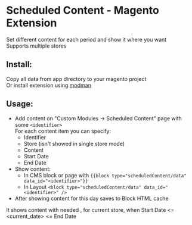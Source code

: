 # Scheduled Content - Magento Extension  
  
Set different content for each period and show it where you want  
Supports multiple stores

## Install:  
  
Copy all data from app directory to your magento project  
Or install extension using [modman](https://github.com/hws47a/modman-relative-links)

## Usage:  
  
* Add content on "Custom Modules -> Scheduled Content" page with some `<identifier>`  
For each content item you can specify:    
  * Identifier  
  * Store (isn't showed in single store mode)
  * Content  
  * Start Date
  * End Date
* Show content:  
  * In CMS block or page with `{{block type="scheduledContent/data" data_id="<identifier>"}}`  
  * In Layout `<block type="scheduledContent/data" data_id="<identifier>" />`  
* After showing content for this day saves to Block HTML cache  
  
It shows content with needed <identifier>, for current store, when Start Date <= <current_date> <= End Date